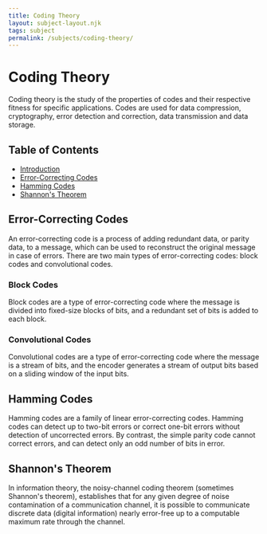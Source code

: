 ```yaml
---
title: Coding Theory
layout: subject-layout.njk
tags: subject
permalink: /subjects/coding-theory/
---
```


# Coding Theory

Coding theory is the study of the properties of codes and their respective fitness for specific applications. Codes are used for data compression, cryptography, error detection and correction, data transmission and data storage.

## Table of Contents

*   [Introduction](#coding-theory)
*   [Error-Correcting Codes](#error-correcting-codes)
*   [Hamming Codes](#hamming-codes)
*   [Shannon's Theorem](#shannons-theorem)

## Error-Correcting Codes

An error-correcting code is a process of adding redundant data, or parity data, to a message, which can be used to reconstruct the original message in case of errors. There are two main types of error-correcting codes: block codes and convolutional codes.

### Block Codes

Block codes are a type of error-correcting code where the message is divided into fixed-size blocks of bits, and a redundant set of bits is added to each block.

### Convolutional Codes

Convolutional codes are a type of error-correcting code where the message is a stream of bits, and the encoder generates a stream of output bits based on a sliding window of the input bits.

## Hamming Codes

Hamming codes are a family of linear error-correcting codes. Hamming codes can detect up to two-bit errors or correct one-bit errors without detection of uncorrected errors. By contrast, the simple parity code cannot correct errors, and can detect only an odd number of bits in error.

## Shannon's Theorem

In information theory, the noisy-channel coding theorem (sometimes Shannon's theorem), establishes that for any given degree of noise contamination of a communication channel, it is possible to communicate discrete data (digital information) nearly error-free up to a computable maximum rate through the channel.